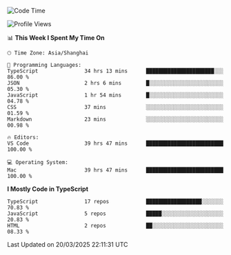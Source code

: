<!--START_SECTION:waka-->
![Code Time](http://img.shields.io/badge/Code%20Time-7%2C442%20hrs%2058%20mins-blue)

![Profile Views](http://img.shields.io/badge/Profile%20Views-0-blue)

📊 **This Week I Spent My Time On** 

```text
🕑︎ Time Zone: Asia/Shanghai

💬 Programming Languages: 
TypeScript               34 hrs 13 mins      ██████████████████████░░░   86.00 % 
JSON                     2 hrs 6 mins        █░░░░░░░░░░░░░░░░░░░░░░░░   05.30 % 
JavaScript               1 hr 54 mins        █░░░░░░░░░░░░░░░░░░░░░░░░   04.78 % 
CSS                      37 mins             ░░░░░░░░░░░░░░░░░░░░░░░░░   01.59 % 
Markdown                 23 mins             ░░░░░░░░░░░░░░░░░░░░░░░░░   00.98 % 

🔥 Editors: 
VS Code                  39 hrs 47 mins      █████████████████████████   100.00 % 

💻 Operating System: 
Mac                      39 hrs 47 mins      █████████████████████████   100.00 % 
```

**I Mostly Code in TypeScript** 

```text
TypeScript               17 repos            ██████████████████░░░░░░░   70.83 % 
JavaScript               5 repos             █████░░░░░░░░░░░░░░░░░░░░   20.83 % 
HTML                     2 repos             ██░░░░░░░░░░░░░░░░░░░░░░░   08.33 % 
```




 Last Updated on 20/03/2025 22:11:31 UTC
<!--END_SECTION:waka-->
